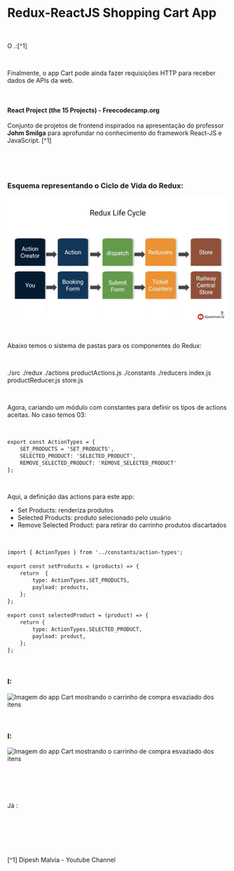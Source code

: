 # Redux-ReactJS Shopping Cart App

<br />

O .:[^1]

<br />



Finalmente, o app Cart pode ainda fazer requisições HTTP para receber dados de APIs da web.

<br />

#### React Project (the 15 Projects) - Freecodecamp.org

Conjunto de projetos de frontend inspirados na apresentação do professor **Johm Smilga** para aprofundar no conhecimento do framework React-JS e JavaScript. [^1]

<br />

[]()

<br />

### Esquema representando o Ciclo de Vida do Redux:

![Esquema representando o Ciclo de Vida do Redux](/public/images/the-redux-life-cycle.png)

<br />

Abaixo temos o sistema de pastas para os componentes do Redux:

<br />


./src
	./redux
		./actions
			productActions.js
		./constants
		./reducers
			index.js
			productReducer.js
		store.js


<br />

Agora, cariando um módulo com constantes para definir os tipos de actions aceitas. No caso temos 03:

<br />

```
export const ActionTypes = {
	SET_PRODUCTS = 'SET_PRODUCTS',
	SELECTED_PRODUCT: 'SELECTED_PRODUCT',
	REMOVE_SELECTED_PRODUCT: 'REMOVE_SELECTED_PRODUCT'
}; 
```

<br />

Aqui, a definição das actions para este app:

- Set Products: renderiza produtos 
- Selected Products: produto selecionado pelo usuário
- Remove Selected Product: para retirar do carrinho produtos discartados


<br />

```
import { ActionTypes } from '../constants/action-types';

export const setProducts = (products) => {
	return  {
		type: ActionTypes.SET_PRODUCTS,
		payload: products,
	};
};

export const selectedProduct = (product) => {
	return {
		type: ActionTypes.SELECTED_PRODUCT,
		payload: product,
	};
};
```


<br />

### I:

![Imagem do app Cart mostrando o carrinho de compra esvaziado dos itens](/public/images/)






<br />

### I:

![Imagem do app Cart mostrando o carrinho de compra esvaziado dos itens](/public/images/)



<br />

```

```

<br />

Já :

<br />

```

```

<br />
<br />

[^1]  Dipesh Malvia - Youtube Channel


